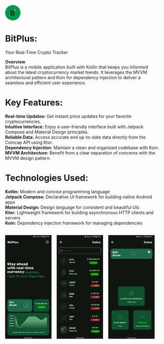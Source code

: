 
<img src="https://github.com/thevedantchourey/BitPlus/blob/master/assets/bitplus_logo_light.png"  height=50px width=50px  style="border-radius: 50%">  


# BitPlus: 
Your Real-Time Crypto Tracker

**Overview** <br>
BitPlus is a mobile application built with Kotlin that keeps you informed about the latest cryptocurrency market trends.
It leverages the MVVM architectural pattern and Koin for dependency injection to deliver a seamless and efficient user experience.

# Key Features:

**Real-time Updates:** Get instant price updates for your favorite cryptocurrencies.<br>
**Intuitive Interface:** Enjoy a user-friendly interface built with Jetpack Compose and Material Design principles.<br>
**Reliable Data:** Access accurate and up-to-date data directly from the Coincap API using Ktor.<br>
**Dependency Injection:** Maintain a clean and organized codebase with Koin.<br>
**MVVM Architecture:** Benefit from a clear separation of concerns with the MVVM design pattern.

# Technologies Used:

**Kotlin:** Modern and concise programming language <br>
**Jetpack Compose:** Declarative UI framework for building native Android apps<br>
**Material Design:** Design language for consistent and beautiful UIs<br>
**Ktor:** Lightweight framework for building asynchronous HTTP clients and servers<br>
**Koin:** Dependency injection framework for managing dependencies

<br>
<div style="display: flex; justify-content: space-between;">
<img src="https://github.com/thevedantchourey/BitPlus/blob/master/assets/Screenshot_20241205_133046.png" width=30% height=30%>
<img src="https://github.com/thevedantchourey/BitPlus/blob/master/assets/Screenshot_20241205_133114.png" width=30% height=30%>
<img src="https://github.com/thevedantchourey/BitPlus/blob/master/assets/Screenshot_20241205_133125.png" width=30% height=30%>
<div>
